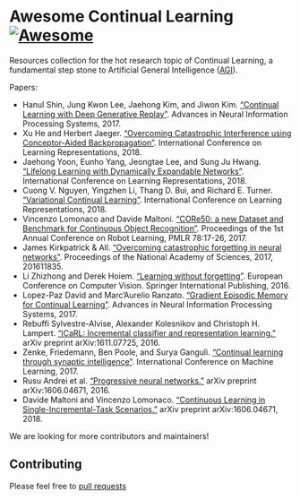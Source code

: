 # Awesome Continual Learning  [![Awesome](https://cdn.rawgit.com/sindresorhus/awesome/d7305f38d29fed78fa85652e3a63e154dd8e8829/media/badge.svg)](https://github.com/sindresorhus/awesome)

Resources collection for the hot research topic of Continual Learning, a fundamental step stone to Artificial General Intelligence ([AGI](https://en.wikipedia.org/wiki/Artificial_general_intelligence)).

Papers:

* Hanul Shin, Jung Kwon Lee, Jaehong Kim, and Jiwon Kim. [“Continual Learning with Deep Generative Replay”](https://papers.nips.cc/paper/6892-continual-learning-with-deep-generative-replay.pdf). Advances in Neural Information Processing Systems, 2017.
* Xu He and Herbert Jaeger. [“Overcoming Catastrophic Interference using Conceptor-Aided Backpropagation”](https://openreview.net/pdf?id=B1al7jg0b). International Conference on Learning Representations, 2018.
* Jaehong Yoon, Eunho Yang, Jeongtae Lee, and Sung Ju Hwang. [“Lifelong Learning with Dynamically Expandable Networks”](https://openreview.net/pdf?id=Sk7KsfW0-). International Conference on Learning Representations, 2018.
* Cuong V. Nguyen, Yingzhen Li, Thang D. Bui, and Richard E. Turner. [“Variational Continual Learning”](https://openreview.net/pdf?id=BkQqq0gRb). International Conference on Learning Representations, 2018.
* Vincenzo Lomonaco and Davide Maltoni. [“CORe50: a new Dataset and Benchmark for Continuous Object Recognition”](http://proceedings.mlr.press/v78/lomonaco17a.html). Proceedings of the 1st Annual Conference on Robot Learning, PMLR 78:17-26, 2017.
* James Kirkpatrick & All. [“Overcoming catastrophic forgetting in neural networks”](http://www.pnas.org/content/114/13/3521). Proceedings of the National Academy of Sciences, 2017, 201611835.
* Li Zhizhong and Derek Hoiem. [“Learning without forgetting”](https://arxiv.org/abs/1606.09282). European Conference on Computer Vision. Springer International Publishing, 2016.
* Lopez-Paz David and Marc’Aurelio Ranzato. [“Gradient Episodic Memory for Continual Learning”](http://papers.nips.cc/paper/7225-gradient-episodic-memory-for-continuum-learning). Advances in Neural Information Processing Systems, 2017.
* Rebuffi Sylvestre-Alvise, Alexander Kolesnikov and Christoph H. Lampert. [“iCaRL: Incremental classifier and representation learning.”](https://arxiv.org/abs/1611.07725) arXiv preprint arXiv:1611.07725, 2016.
* Zenke, Friedemann, Ben Poole, and Surya Ganguli. [“Continual learning through synaptic intelligence”](http://proceedings.mlr.press/v70/zenke17a.html). International Conference on Machine Learning, 2017.
* Rusu Andrei et al. [“Progressive neural networks.”](https://arxiv.org/abs/1606.04671) arXiv preprint arXiv:1606.04671, 2016.
* Davide Maltoni and Vincenzo Lomonaco. [“Continuous Learning in Single-Incremental-Task Scenarios.”](https://arxiv.org/abs/1806.08568) arXiv preprint arXiv:1606.04671, 2018.

We are looking for more contributors and maintainers!

## Contributing
Please feel free to [pull requests](https://github.com/szrlee/awesome-continual-learning/pulls)
